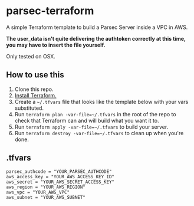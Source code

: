 # parsec-terraform
A simple Terraform template to build a Parsec Server inside a VPC in AWS.

**The user_data isn't quite delivering the authtoken correctly at this time, you may have to insert the file yourself.**

Only tested on OSX.

## How to use this
1. Clone this repo.
2. [Install Terraform.](https://www.terraform.io/intro/getting-started/install.html)
3. Create a `~/.tfvars` file that looks like the template below with your vars substituted.
4. Run `terraform plan -var-file=~/.tfvars` in the root of the repo to check that Terraform can and will build what you want it to.
5. Run `terraform apply -var-file=~/.tfvars` to build your server.
6. Run `terraform destroy -var-file=~/.tfvars` to clean up when you're done.

## .tfvars
```
parsec_authcode = "YOUR_PARSEC_AUTHCODE"
aws_access_key = "YOUR_AWS_ACCESS_KEY_ID"
aws_secret = "YOUR_AWS_SECRET_ACCESS_KEY"
aws_region = "YOUR_AWS_REGION"
aws_vpc = "YOUR_AWS_VPC"
aws_subnet = "YOUR_AWS_SUBNET"
```
